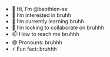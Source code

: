 - 👋 Hi, I’m @baothien-se
- 👀 I’m interested in bruhh
- 🌱 I’m currently learning bruhh
- 💞️ I’m looking to collaborate on bruhhh
- 📫 How to reach me bruhhh
- 😄 Pronouns: bruhhh
- ⚡ Fun fact: bruhhh

<!---
baothien-se/baothien-se is a ✨ special ✨ repository because its `README.md` (this file) appears on your GitHub profile.
You can click the Preview link to take a look at your changes.
--->
